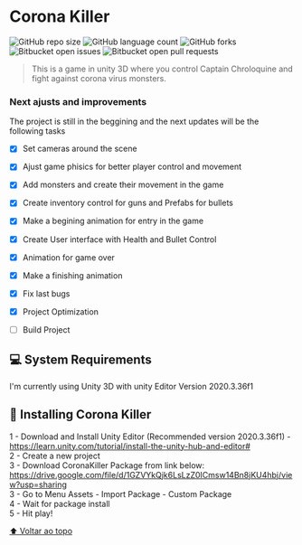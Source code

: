 # Corona Killer

<!---Esses são exemplos. Veja https://shields.io para outras pessoas ou para personalizar este conjunto de escudos. Você pode querer incluir dependências, status do projeto e informações de licença aqui--->

![GitHub repo size](https://img.shields.io/github/repo-size/iuricode/README-template?style=for-the-badge)
![GitHub language count](https://img.shields.io/github/languages/count/iuricode/README-template?style=for-the-badge)
![GitHub forks](https://img.shields.io/github/forks/iuricode/README-template?style=for-the-badge)
![Bitbucket open issues](https://img.shields.io/bitbucket/issues/iuricode/README-template?style=for-the-badge)
![Bitbucket open pull requests](https://img.shields.io/bitbucket/pr-raw/iuricode/README-template?style=for-the-badge)



> This is a game in unity 3D where you control Captain Chroloquine and fight against corona virus monsters.

### Next ajusts and improvements

The project is still in the beggining and the next updates will be the following tasks

- [x] Set cameras around the scene
- [x] Ajust game phisics for better player control and movement
- [x] Add monsters and create their movement in the game
- [x] Create inventory control for guns and Prefabs for bullets
- [x] Make a begining animation for entry in the game
- [x] Create User interface with Health and Bullet Control
- [x] Animation for game over
- [x] Make a finishing animation
- [x] Fix last bugs
- [x] Project Optimization
- [ ] Build Project



## 💻 System Requirements

I'm currently using Unity 3D with unity Editor Version 2020.3.36f1

## 🚀 Installing Corona Killer

1 - Download and Install Unity Editor (Recommended version 2020.3.36f1) - https://learn.unity.com/tutorial/install-the-unity-hub-and-editor# <br>
2 - Create a new project <br>
3 - Download CoronaKiller Package from link below:<br>
https://drive.google.com/file/d/1GZVYkQjk6LsLzZ0ICmsw14Bn8jKU4hbj/view?usp=sharing <br>
3 - Go to Menu Assets - Import Package - Custom Package <br>
4 - Wait for package install <br>
5 - Hit play! <br>

[⬆ Voltar ao topo](#Corona)<br>
